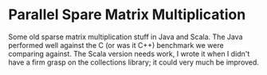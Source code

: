 # Parallel Spare Matrix Multiplication

Some old sparse matrix multiplication stuff in Java and Scala.
The Java performed well against the C (or was it C++) benchmark we were comparing against.
The Scala version needs work, I wrote it when I didn't have a firm grasp on the collections library; it could very much be improved.
